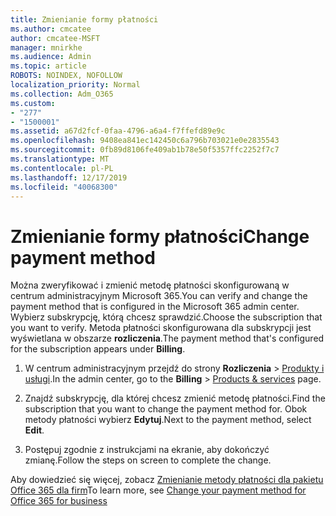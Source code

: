 ```yaml
---
title: Zmienianie formy płatności
ms.author: cmcatee
author: cmcatee-MSFT
manager: mnirkhe
ms.audience: Admin
ms.topic: article
ROBOTS: NOINDEX, NOFOLLOW
localization_priority: Normal
ms.collection: Adm_O365
ms.custom:
- "277"
- "1500001"
ms.assetid: a67d2fcf-0faa-4796-a6a4-f7ffefd89e9c
ms.openlocfilehash: 9408ea841ec142450c6a796b703021e0e2835543
ms.sourcegitcommit: 0fb89d8106fe409ab1b78e50f5357ffc2252f7c7
ms.translationtype: MT
ms.contentlocale: pl-PL
ms.lasthandoff: 12/17/2019
ms.locfileid: "40068300"
---
```

# <a name="change-payment-method"></a><span data-ttu-id="3b5dd-102">Zmienianie formy płatności</span><span class="sxs-lookup"><span data-stu-id="3b5dd-102">Change payment method</span></span>

<span data-ttu-id="3b5dd-103">Można zweryfikować i zmienić metodę płatności skonfigurowaną w centrum administracyjnym Microsoft 365.</span><span class="sxs-lookup"><span data-stu-id="3b5dd-103">You can verify and change the payment method that is configured in the Microsoft 365 admin center.</span></span> <span data-ttu-id="3b5dd-104">Wybierz subskrypcję, którą chcesz sprawdzić.</span><span class="sxs-lookup"><span data-stu-id="3b5dd-104">Choose the subscription that you want to verify.</span></span> <span data-ttu-id="3b5dd-105">Metoda płatności skonfigurowana dla subskrypcji jest wyświetlana w obszarze **rozliczenia**.</span><span class="sxs-lookup"><span data-stu-id="3b5dd-105">The payment method that's configured for the subscription appears under **Billing**.</span></span>
  
1. <span data-ttu-id="3b5dd-106">W centrum administracyjnym przejdź do strony **Rozliczenia** \> [Produkty i usługi](https://go.microsoft.com/fwlink/p/?linkid=842054).</span><span class="sxs-lookup"><span data-stu-id="3b5dd-106">In the admin center, go to the **Billing** \> [Products & services](https://go.microsoft.com/fwlink/p/?linkid=842054) page.</span></span>

2. <span data-ttu-id="3b5dd-107">Znajdź subskrypcję, dla której chcesz zmienić metodę płatności.</span><span class="sxs-lookup"><span data-stu-id="3b5dd-107">Find the subscription that you want to change the payment method for.</span></span> <span data-ttu-id="3b5dd-108">Obok metody płatności wybierz **Edytuj**.</span><span class="sxs-lookup"><span data-stu-id="3b5dd-108">Next to the payment method, select **Edit**.</span></span>

3. <span data-ttu-id="3b5dd-109">Postępuj zgodnie z instrukcjami na ekranie, aby dokończyć zmianę.</span><span class="sxs-lookup"><span data-stu-id="3b5dd-109">Follow the steps on screen to complete the change.</span></span>

<span data-ttu-id="3b5dd-110">Aby dowiedzieć się więcej, zobacz [Zmienianie metody płatności dla pakietu Office 365 dla firm](https://docs.microsoft.com/office365/admin/subscriptions-and-billing/change-payment-method)</span><span class="sxs-lookup"><span data-stu-id="3b5dd-110">To learn more, see  [Change your payment method for Office 365 for business](https://docs.microsoft.com/office365/admin/subscriptions-and-billing/change-payment-method)</span></span>